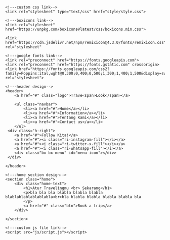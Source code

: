 <!DOCTYPE html>
<html lang="en">
<head>
    <meta charset="UTF-8">
    <meta name="Travel-Indonesia-Bali-Cangu-Kuta-Nusa-Dua-Kecak-Melasti-Apurva-beach-club-liburan-escape-holiday-staycation" content="width=device-width, initial-scale=1">
    <title>TraveLook</title>

    <!---custom css link-->
    <link rel="stylesheet" type="text/css" href="style/style.css">

    <!---boxicons link-->
    <link rel="stylesheet"
    href="https://unpkg.com/boxicons@latest/css/boxicons.min.css">

    <link
    href="https://cdn.jsdelivr.net/npm/remixicon@4.3.0/fonts/remixicon.css"
    rel="stylesheet"

    <!---google fonts link-->
    <link rel="preconnect" href="https://fonts.googleapis.com">
    <link rel="preconnect" href="https://fonts.gstatic.com" crossorigin>
    <link href="https://fonts.googleapis.com/css2?family=Poppins:ital,wght@0,300;0,400;0,500;1,300;1,400;1,500&display=swap" rel="stylesheet">
</head>
<body>
    
    <!---header design-->
    <header>
        <a href="#" class="logo">Trave<span>Look</span></a>

        <ul class="navbar">
            <li><a href="#">Home</a></li>
            <li><a href="#">Information</a></li>
            <li><a href="#">Tentang Kami</a></li>
            <li><a href="#">Contact us</a></li>
        </ul>
     <div class="h-right">
        <a href="#">Follow Kita!</a>
        <a href="#"><i class="ri-instagram-fill"></i></a>
        <a href="#"><i class="ri-twitter-x-fill"></i></a>
        <a href="#"><i class="ri-whatsapp-fill"></i></a>
        <div class="bx bx-menu" id="menu-icon"></div>
     </div>
    
    </header>

    <!---home section design--> 
    <section class="home">
        <div class="home-text">
            <h1>Atur Travelingmu <br> Sekarang</h1>
            <p>bla bla bla blabla blabla blabla blablablablablablabla<br>bla blabla blabla blabla blabla bla
            </p>
            <a href="#" class="btn">Book a trip</a>
        </div>

    </section>

    <!---custom js file link-->
    <script src="js/script.js"></script>
</body>
</html>
